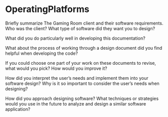 # OperatingPlatforms
Briefly summarize The Gaming Room client and their software requirements. Who was the client? What type of software did they want you to design?



What did you do particularly well in developing this documentation?



What about the process of working through a design document did you find helpful when developing the code?



If you could choose one part of your work on these documents to revise, what would you pick? How would you improve it?



How did you interpret the user’s needs and implement them into your software design? Why is it so important to consider the user’s needs when designing?



How did you approach designing software? What techniques or strategies would you use in the future to analyze and design a similar software application?
